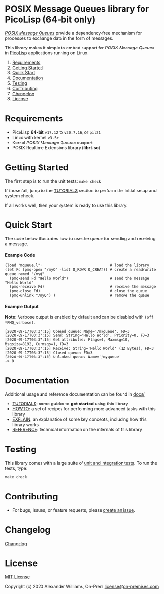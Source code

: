 # POSIX Message Queues library for PicoLisp (64-bit only)

_[POSIX Message Queues](https://man7.org/linux/man-pages/man7/mq_overview.7.html)_ provide a dependency-free mechanism for processes to exchange data in the form of messages.

This library makes it simple to embed support for _POSIX Message Queues_ in [PicoLisp](https://picolisp.com) applications running on Linux.

  1. [Requirements](#requirements)
  2. [Getting Started](#getting-started)
  3. [Quick Start](#quick-start)
  4. [Documentation](#documentation)
  5. [Testing](#testing)
  6. [Contributing](#contributing)
  7. [Changelog](#changelog)
  8. [License](#license)

# Requirements

  * PicoLisp **64-bit** `v17.12` to `v20.7.16`, or `pil21`
  * Linux with kernel `v3.5+`
  * Kernel *POSIX Message Queues* support
  * POSIX Realtime Extensions library (**librt.so**)

# Getting Started

The first step is to run the unit tests: `make check`

If those fail, jump to the [TUTORIALS](docs/TUTORIALS.md) section to perform the initial setup and system check.

If all works well, then your system is ready to use this library.

# Quick Start

The code below illustrates how to use the queue for sending and receiving a message.

#### Example Code

```picolisp
(load "mqueue.l")                               # load the library
(let Fd (pmq-open "/myQ" (list O_RDWR O_CREAT)) # create a read/write queue named "/myQ"
  (pmq-send Fd "Hello World")                   # send the message "Hello World"
  (pmq-receive Fd)                              # receive the message
  (pmq-close Fd)                                # close the queue
  (pmq-unlink "/myQ") )                         # remove the queue
```

#### Example Output

**Note:** Verbose output is enabled by default and can be disabled with `(off *PMQ_verbose)`.

```none
[2020-09-17T03:37:15] Opened queue: Name='/myqueue', FD=3
[2020-09-17T03:37:15] Send: String='Hello World', Priority=0, FD=3
[2020-09-17T03:37:15] Get attributes: Flags=0, Maxmsg=10, Msgsize=8192, Curmsgs=1, FD=3
[2020-09-17T03:37:15] Receive: String='Hello World' (12 Bytes), FD=3
[2020-09-17T03:37:15] Closed queue: FD=3
[2020-09-17T03:37:15] Unlinked queue: Name='/myqueue'
-> 0
```

# Documentation

Additional usage and reference documentation can be found in [docs/](docs/)

  * [TUTORIALS](docs/TUTORIALS.md): some guides to **get started** using this library
  * [HOWTO](docs/HOWTO.md): a set of recipes for performing more advanced tasks with this library
  * [EXPLAIN](docs/EXPLAIN.md): an explanation of some key concepts, including how this library works
  * [REFERENCE](docs/REFERENCE.md): technical information on the internals of this library

# Testing

This library comes with a large suite of [unit and integration tests](https://github.com/aw/picolisp-unit). To run the tests, type:

    make check

# Contributing

  * For bugs, issues, or feature requests, please [create an issue](https://github.com/aw/picolisp-posixmq/issues/new).

# Changelog

[Changelog](CHANGELOG.md)

# License

[MIT License](LICENSE)

Copyright (c) 2020 Alexander Williams, On-Prem <license@on-premises.com>
